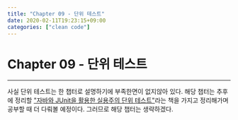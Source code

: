 ```yaml
---
title: "Chapter 09 - 단위 테스트"
date: 2020-02-11T19:23:15+09:00
categories: ["clean code"]
---
```


# Chapter 09 - 단위 테스트
***

사실 단위 테스트는 한 챕터로 설명하기에 부족한면이 없지않아 있다. 해당 챕터는 추후에 정리할 ["자바와 JUnit을 활용한 실용주의 단위 테스트"](http://www.11st.co.kr/product/SellerProductDetail.tmall?method=getSellerProductDetail&prdNo=2460183407&gclid=CjwKCAiAvonyBRB7EiwAadauqQj8W0Pa31zKGrgAamx9eeVoDI7TOvDEGUuO2n9HQ4u4RmouF2NaCxoCKf4QAvD_BwE&utm_term=&utm_campaign=%B1%B8%B1%DB%BC%EE%C7%CEPC+%C3%DF%B0%A1%C0%DB%BE%F7&utm_source=%B1%B8%B1%DB_PC_S_%BC%EE%C7%CE&utm_medium=%B0%CB%BB%F6)라는 책을 가지고 정리해가며 공부할 때 더 다뤄볼 예정이다. 그러므로 해당 챕터는 생략하겠다.
